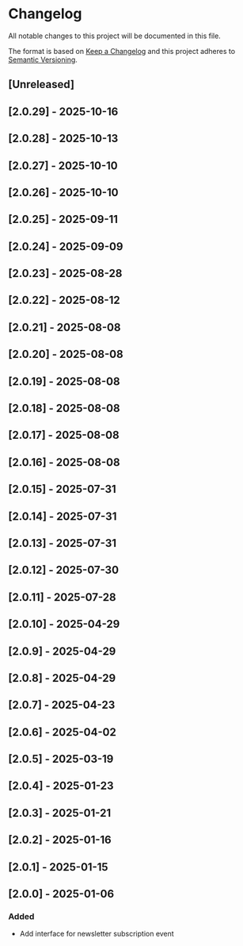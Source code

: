 # Changelog

All notable changes to this project will be documented in this file.

The format is based on [Keep a Changelog](http://keepachangelog.com/en/1.0.0/)
and this project adheres to [Semantic Versioning](http://semver.org/spec/v2.0.0.html).

## [Unreleased]

## [2.0.29] - 2025-10-16

## [2.0.28] - 2025-10-13

## [2.0.27] - 2025-10-10

## [2.0.26] - 2025-10-10

## [2.0.25] - 2025-09-11

## [2.0.24] - 2025-09-09

## [2.0.23] - 2025-08-28

## [2.0.22] - 2025-08-12

## [2.0.21] - 2025-08-08

## [2.0.20] - 2025-08-08

## [2.0.19] - 2025-08-08

## [2.0.18] - 2025-08-08

## [2.0.17] - 2025-08-08

## [2.0.16] - 2025-08-08

## [2.0.15] - 2025-07-31

## [2.0.14] - 2025-07-31

## [2.0.13] - 2025-07-31

## [2.0.12] - 2025-07-30

## [2.0.11] - 2025-07-28

## [2.0.10] - 2025-04-29

## [2.0.9] - 2025-04-29

## [2.0.8] - 2025-04-29

## [2.0.7] - 2025-04-23

## [2.0.6] - 2025-04-02

## [2.0.5] - 2025-03-19

## [2.0.4] - 2025-01-23

## [2.0.3] - 2025-01-21

## [2.0.2] - 2025-01-16

## [2.0.1] - 2025-01-15

## [2.0.0] - 2025-01-06

### Added

- Add interface for newsletter subscription event
